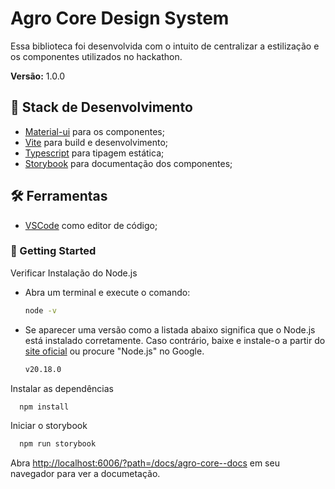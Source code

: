 # Agro Core Design System

<p>Essa biblioteca foi desenvolvida com o intuito de centralizar a estilização e os componentes utilizados no hackathon.</p>

<b>Versão:</b> 1.0.0

## 📌 Stack de Desenvolvimento
- [Material-ui](https://mui.com/material-ui/) para os componentes;
- [Vite](https://vitejs.dev/) para build e desenvolvimento;
- [Typescript](https://www.typescriptlang.org/) para tipagem estática;
- [Storybook](https://storybook.js.org/) para documentação dos componentes;

## 🛠 Ferramentas
- [VSCode](https://code.visualstudio.com/) como editor de código;

### 🎯 Getting Started

Verificar Instalação do Node.js

- Abra um terminal e execute o comando:
    
  ```bash
  node -v
  ```
    
- Se aparecer uma versão como a listada abaixo significa que o Node.js está instalado corretamente. Caso contrário, baixe e instale-o a partir do [site oficial](https://nodejs.dev/en/learn/) ou procure "Node.js" no Google.
    
  ```bash
  v20.18.0
  ```

Instalar as dependências

```bash	
  npm install
```

Iniciar o storybook

```bash
  npm run storybook
```

Abra [http://localhost:6006/?path=/docs/agro-core--docs](http://localhost:6006/?path=/docs/agro-core--docs) em seu navegador para ver a documetação.
